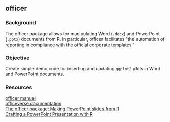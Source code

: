 ## officer

### Background

The officer package allows for manipulating Word (`.docx`) and PowerPoint (`.pptx`) documents from R. In particular, officer facilitates "the automation of reporting in compliance with the official corporate templates."

### Objective

Create simple demo code for inserting and updating `ggplot2` plots in Word and PowerPoint documents. 

### Resources

[officer manual](https://davidgohel.github.io/officer/index.html)  
[officeverse documentation](https://ardata-fr.github.io/officeverse/)  
[The officer package: Making PowerPoint slides from R](https://rpodcast.github.io/officer-advrmarkdown/#1)  
[Crafting a PowerPoint Presentation with R](http://lenkiefer.com/2017/09/23/crafting-a-powerpoint-presentation-with-r/)  